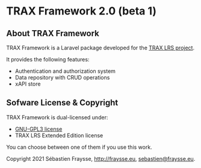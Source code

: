 # TRAX Framework 2.0 (beta 1)


## About TRAX Framework

TRAX Framework is a Laravel package developed for the [TRAX LRS project](http://traxlrs.com).

It provides the following features:

- Authentication and authorization system
- Data repository with CRUD operations
- xAPI store


## Sofware License & Copyright

TRAX Framework is dual-licensed under:

- [GNU-GPL3 license](https://www.gnu.org/licenses/gpl-3.0.fr.html)
- TRAX LRS Extended Edition license

You can choose between one of them if you use this work.

Copyright 2021 Sébastien Fraysse, http://fraysse.eu, sebastien@fraysse.eu.
